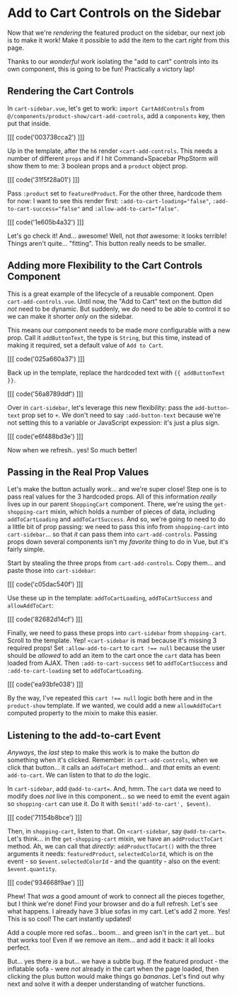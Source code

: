 # Add to Cart Controls on the Sidebar

Now that we're *rendering* the featured product on the sidebar, our next job
is to make it work! Make it possible to add the item to the cart *right* from
this page.

Thanks to our *wonderful* work isolating the "add to cart" controls into
its own component, this is going to be fun! Practically a victory lap!

## Rendering the Cart Controls

In `cart-sidebar.vue`, let's get to work: `import CartAddControls` from
`@/components/product-show/cart-add-controls`, add a `components` key, then
put that inside.

[[[ code('003738cca2') ]]]

Up in the template, after the `h6` render `<cart-add-controls`. This needs a number
of different `props` and if I hit Command+Spacebar PhpStorm will show them to me:
3 boolean props and a `product` object prop.

[[[ code('31f5f28a01') ]]]

Pass `:product` set to `featuredProduct`. For the other three, hardcode them
for now: I want to see this render first: `:add-to-cart-loading="false"`,
`:add-to-cart-success="false"` and `:allow-add-to-cart="false"`.

[[[ code('1e605b4a32') ]]]

Let's go check it! And... awesome! Well, not *that* awesome: it looks terrible!
Things aren't quite... "fitting". This button really needs to be smaller.

## Adding more Flexibility to the Cart Controls Component

This is a great example of the lifecycle of a reusable component. Open
`cart-add-controls.vue`. Until now, the "Add to Cart" text on the button did
*not* need to be dynamic. But suddenly, we *do* need to be able to control it
so we can make it shorter *only* on the sidebar.

This means our component needs to be made *more* configurable with a new prop.
Call it `addButtonText`, the type is `String`, but this time, instead of making
it required, set a default value of `Add to Cart`.

[[[ code('025a660a37') ]]]

Back up in the template, replace the hardcoded text with `{{ addButtonText }}`.

[[[ code('56a8789ddf') ]]]

Over in `cart-sidebar`, let's leverage this new flexibility: pass the
`add-button-text` prop set to `+`. We don't need to say `:add-button-text`
because we're not setting this to a variable or JavaScript expession: it's just
a plus sign.

[[[ code('e6f488bd3e') ]]]

Now when we refresh.. yes! So much better!

## Passing in the Real Prop Values

Let's make the button actually *work*... and we're super close! Step one is to
pass real values for the 3 hardcoded props. All of this information *really* lives
up in our parent `ShoppingCart` component. There, we're using the `get-shopping-cart`
mixin, which holds a number of pieces of data, including `addToCartLoading` and
`addToCartSuccess`. And so, we're going to need to do a little bit of prop passing:
we need to pass this info from `shopping-cart` into `cart-sidebar`... so that
*it* can pass them into `cart-add-controls`. Passing props down several components
isn't my *favorite* thing to do in Vue, but it's fairly simple.

Start by stealing the three props from `cart-add-controls`. Copy them... and
paste those into `cart-sidebar`:

[[[ code('c05dac540f') ]]]

Use these up in the template: `addToCartLoading`, `addToCartSuccess` 
and `allowAddToCart`:

[[[ code('82682d14cf') ]]]

Finally, we need to pass these props into `cart-sidebar` from `shopping-cart`.
Scroll to the template. Yep! `<cart-sidebar` is mad because it's missing 3
required props! Set `:allow-add-to-cart` to `cart !== null` because the
user should be *allowed* to add an item to the cart once the `cart` data
has been loaded from AJAX. Then `:add-to-cart-success` set to `addToCartSuccess`
and `:add-to-cart-loading` set to `addToCartLoading`.

[[[ code('ea93bfe038') ]]]

By the way, I've repeated this `cart !== null` logic both here and in the
`product-show` template. If we wanted, we could add a new `allowAddToCart`
computed property to the mixin to make this easier.

## Listening to the add-to-cart Event

*Anyways*, the *last* step to make this work is to make the button *do* something
when it's clicked. Remember: in `cart-add-controls`, when we click that button...
it calls an `addToCart` method... and *that* emits an event: `add-to-cart`. We
can listen to that to *do* the logic.

In `cart-sidebar`, add `@add-to-cart=`. And, hmm. The `cart` data we need to
modify does *not* live in this component... so we need to emit the event again
so `shopping-cart` can use it. Do it with `$emit('add-to-cart', $event)`.

[[[ code('71154b8bce') ]]]

Then, in `shopping-cart`, listen to that. On `<cart-sidebar`, say
`@add-to-cart=`. Let's think... in the `get-shopping-cart` mixin, we have an
`addProductToCart` method. Ah, we can call that *directly*: `addProductToCart()`
with the three arguments it needs: `featuredProduct`, `selectedColorId`, which is
on the event - so `$event.selectedColorId` - and the quantity - also on the event:
`$event.quantity`.

[[[ code('934668f9ae') ]]]

Phew! That *was* a good amount of work to connect all the pieces together, but
I think we're done! Find your browser and do a full refresh. Let's see what
happens. I already have 3 blue sofas in my cart. Let's add 2 more. Yes! This is
so cool! The cart instantly updated!

Add a couple more red sofas... boom... and green isn't in the cart yet... but
that works too! Even if we remove an item... and add it back: it all looks
perfect.

But... yes there *is* a but... we have a subtle bug. If the featured product - the
inflatable sofa - were *not* already in the cart when the page loaded, then clicking
the plus button would make things go *bananas*. Let's find out why next and solve
it with a deeper understanding of watcher functions.
